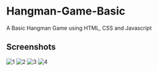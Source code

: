 # Hangman-Game-Basic
A Basic Hangman Game using HTML, CSS and Javascript 

## Screenshots 

![1](https://user-images.githubusercontent.com/76089814/148508620-f6479e6a-f59b-44ad-bfad-dc57ebd5b6ab.png)
![2](https://user-images.githubusercontent.com/76089814/148508626-9427c347-0c32-4e35-b27a-5b94cbef2f18.png)
![3](https://user-images.githubusercontent.com/76089814/148508627-0797de98-5d81-4ac1-acaa-6205ec8ec460.png)
![4](https://user-images.githubusercontent.com/76089814/148508632-962ba793-36bb-450b-8030-f7902269a531.png)

